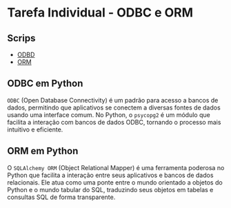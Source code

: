 # Tarefa Individual - ODBC e ORM

## Scrips
- [ODBD](./odbc-orm/odbc/odbc.py)
- [ORM](./odbc-orm/orm/orm.py)

## ODBC em Python
`ODBC` (Open Database Connectivity) é um padrão para acesso a bancos de dados, permitindo que aplicativos se conectem a diversas fontes de dados usando uma interface comum. No Python, o `psycopg2` é um módulo que facilita a interação com bancos de dados ODBC, tornando o processo mais intuitivo e eficiente.

## ORM em Python
O `SQLAlchemy ORM` (Object Relational Mapper) é uma ferramenta poderosa no Python que facilita a interação entre seus aplicativos e bancos de dados relacionais. Ele atua como uma ponte entre o mundo orientado a objetos do Python e o mundo tabular do SQL, traduzindo seus objetos em tabelas e consultas SQL de forma transparente.